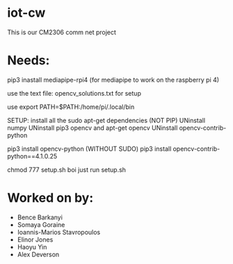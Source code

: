 # iot-cw

This is our CM2306 comm net project

# Needs:

pip3 inastall mediapipe-rpi4 (for mediapipe to work on the raspberry pi 4)

use the text file: opencv_solutions.txt for setup

use export PATH=$PATH:/home/pi/.local/bin

SETUP:
install all the sudo apt-get dependencies (NOT PIP)
UNinstall numpy
UNinstall pip3 opencv and apt-get opencv
UNinstall opencv-contrib-python

pip3 install opencv-python (WITHOUT SUDO)
pip3 install opencv-contrib-python==4.1.0.25

chmod 777 setup.sh
boi just run setup.sh


# Worked on by:
- Bence Barkanyi
- Somaya Goraine
- Ioannis-Marios Stavropoulos
- Elinor Jones
- Haoyu Yin
- Alex Deverson
